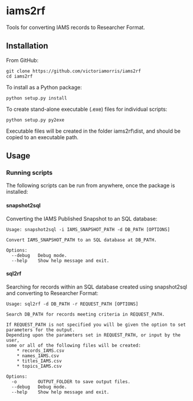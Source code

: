 # iams2rf
Tools for converting IAMS records to Researcher Format.

## Installation

From GitHub:

    git clone https://github.com/victoriamorris/iams2rf
    cd iams2rf

To install as a Python package:

    python setup.py install
    
To create stand-alone executable (.exe) files for individual scripts:

    python setup.py py2exe
    
Executable files will be created in the folder iams2rf\dist, and should be copied to an executable path.
    
## Usage

### Running scripts

The following scripts can be run from anywhere, once the package is installed:

#### snapshot2sql

Converting the IAMS Published Snapshot to an SQL database:
    
    Usage: snapshot2sql -i IAMS_SNAPSHOT_PATH -d DB_PATH [OPTIONS] 

    Convert IAMS_SNAPSHOT_PATH to an SQL database at DB_PATH.

    Options:
      --debug   Debug mode.
      --help    Show help message and exit.


#### sql2rf

Searching for records within an SQL database created using snapshot2sql
and converting to Researcher Format:

    Usage: sql2rf -d DB_PATH -r REQUEST_PATH [OPTIONS]

    Search DB_PATH for records meeting criteria in REQUEST_PATH.

    If REQUEST_PATH is not specified you will be given the option to set parameters for the output.
    Depending upon the parameters set in REQUEST_PATH, or input by the user,
    some or all of the following files will be created:
        * records_IAMS.csv
        * names_IAMS.csv
        * titles_IAMS.csv
        * topics_IAMS.csv

    Options:
      -o        OUTPUT_FOLDER to save output files.
      --debug   Debug mode.
      --help    Show help message and exit.
